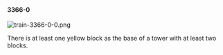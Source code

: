 #### 3366-0
![train-3366-0-0.png](https://github.com/lil-lab/nlvr/raw/master/nlvr/train/images/46/train-3366-0-0.png "train-3366-0-0.png")

There is at least one yellow block as the base of a tower with at least two blocks.